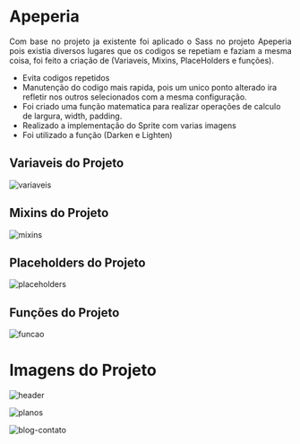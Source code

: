 <h1>Apeperia</h1>

<p align="justify">Com base no projeto ja existente foi aplicado o Sass no projeto Apeperia pois existia diversos lugares que os codigos se repetiam e faziam a mesma coisa, foi feito a criação de (Variaveis, Mixins, PlaceHolders e funções).

- Evita codigos repetidos
- Manutenção do codigo mais rapida, pois um unico ponto alterado ira refletir nos outros selecionados com a mesma configuração.
- Foi criado uma função matematica para realizar operações de calculo de largura, width, padding.
- Realizado a implementação do Sprite com varias imagens
- Foi utilizado a função (Darken e Lighten) 

</p>


<h2>Variaveis do Projeto</h2>

![variaveis](https://user-images.githubusercontent.com/42179077/72748775-f3d24b80-3b96-11ea-9348-0abcbd7bb013.PNG)

<h2>Mixins do Projeto</h2>

![mixins](https://user-images.githubusercontent.com/42179077/72748688-ab1a9280-3b96-11ea-8d47-bbeecc0df7be.png)

<h2>Placeholders do Projeto</h2>

![placeholders](https://user-images.githubusercontent.com/42179077/72748696-ae158300-3b96-11ea-9154-77540e1f2aa0.PNG)

<h2>Funções do Projeto</h2>

![funcao](https://user-images.githubusercontent.com/42179077/72748705-b53c9100-3b96-11ea-8f6d-607d20555d5c.PNG)


<h1>Imagens do Projeto</h1>

![header](https://user-images.githubusercontent.com/42179077/72747802-668df780-3b94-11ea-9f66-2d21ea22c6b0.PNG)

![planos](https://user-images.githubusercontent.com/42179077/72747808-6a217e80-3b94-11ea-8299-9687f1631b16.PNG)

![blog-contato](https://user-images.githubusercontent.com/42179077/72747819-71e12300-3b94-11ea-8172-35e37f758466.PNG)
